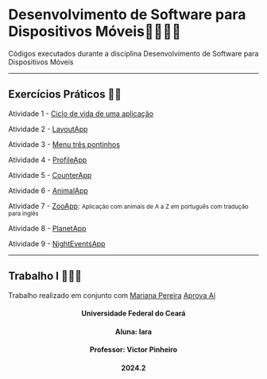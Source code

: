 # Desenvolvimento de Software para Dispositivos Móveis📱👩🏻‍💻
Códigos executados durante a disciplina Desenvolvimento de Software para Dispositivos Móveis

***

## Exercícios Práticos 📝📱

Atividade 1 - [Ciclo de vida de uma aplicação](https://github.com/iaraslima/DevelopmentMobile/tree/master/LifecycleDemo)

Atividade 2 - [LayoutApp](https://github.com/iaraslima/DevelopmentMobile/tree/master/LayoutApp)

Atividade 3 - [Menu três pontinhos](https://github.com/iaraslima/DevelopmentMobile/tree/master/Menu)

Atividade 4 - [ProfileApp](https://github.com/iaraslima/DevelopmentMobile/tree/master/ProfileApp)

Atividade 5 - [CounterApp](https://github.com/iaraslima/DevelopmentMobile/tree/master/CounterApp)

Atividade 6 - [AnimalApp](https://github.com/iaraslima/DevelopmentMobile/tree/master/AnimalApp)

Atividade 7 - [ZooApp](https://github.com/iaraslima/DevelopmentMobile/tree/master/ZooApp): <small>Aplicação com animais de A a Z em português com tradução para inglês</small>

Atividade 8 - [PlanetApp](https://github.com/iaraslima/DevelopmentMobile/tree/master/PlanetApp)

Atividade 9 - [NightEventsApp](https://github.com/iaraslima/DevelopmentMobile/tree/master/NightEventsApp)

***

## Trabalho I 📱📓✅

Trabalho realizado em conjunto com [Mariana Pereira](https://github.com/Mariana-Pereiraa)
[Aprova Aí](https://github.com/Mariana-Pereiraa/Aprova-Ai)

<h4 align="center">Universidade Federal do Ceará</h4>

<h4 align="center">Aluna: Iara</h4>

<h4 align="center">Professor: Victor Pinheiro</h4>

<h4 align="center">2024.2</h4>

